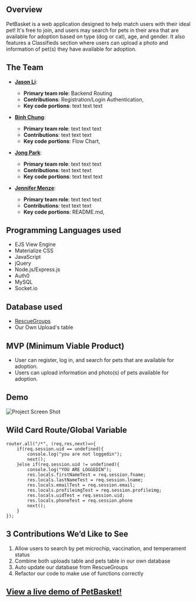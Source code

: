 ## Overview
PetBasket is a web application designed to help match users with their ideal pet! It's free to join, and users may search for pets in their area that are available for adoption based on type (dog or cat), age, and gender. It also features a Classifieds section where users can upload a photo and information of pet(s) they have available for adoption.

## The Team
* **[Jason Li](https://github.com/2monsta)**: 
	* **Primary team role**: Backend Routing
  	* **Contributions**:  Registration/Login Authentication,
  	* **Key code portions**: text text text

* **[Binh Chung](https://github.com/binhc)**: 
	* **Primary team role**: text text text 
  	* **Contributions**:  text text text 
  	* **Key code portions**: Flow Chart, 

* **[Jong Park](https://github.com/maclay13531)**:
	 * **Primary team role**: text text text
  	* **Contributions**:  text text text 
  	* **Key code portions**: text text text 

* **[Jennifer Menze](https://github.com/jamenze)**: 
  	* **Primary team role**: text text text
  	* **Contributions**:  text text text
  	* **Key code portions**: README.md, 

## Programming Languages used
* EJS View Engine
* Materialize CSS
* JavaScript
* jQuery
* Node.js/Express.js
* Auth0
* MySQL
* Socket.io

## Database used
* [RescueGroups](rescuegroups.org)
* Our Own Upload's table

## MVP (Minimum Viable Product)
* User can register, log in, and search for pets that are available for adoption.
* Users can upload information and photo(s) of pets available for adoption.

## Demo
![Project Screen Shot](public/images/petBasketDemo.gif)


## Wild Card Route/Global Variable
```
router.all("/*", (req,res,next)=>{
	if(req.session.uid == undefined){
		console.log("you are not loggedin");
		next();
	}else if(req.session.uid != undefined){
		console.log("YOU ARE LOGGEDIN");
		res.locals.firstNameTest = req.session.fname;
		res.locals.lastNameTest = req.session.lname;
		res.locals.emailTest = req.session.email;
		res.locals.profileimgTest = req.session.profileimg;
		res.locals.uidTest = req.session.uid;
		res.locals.phoneTest = req.session.phone
		next();
	}
});
```
## 3 Contributions We’d Like to See
1. Allow users to search by pet microchip, vaccination, and temperament status
2. Combine both uploads table and pets table in our own database
3. Auto update our database from RescueGroups
4. Refactor our code to make use of functions correctly

## [View a live demo of PetBasket!](https://www.google.com)
